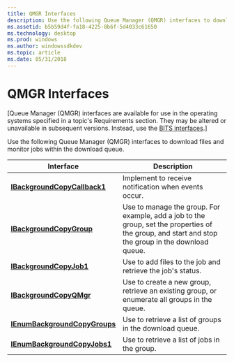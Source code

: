 ```yaml
---
title: QMGR Interfaces
description: Use the following Queue Manager (QMGR) interfaces to download files and monitor jobs within the download queue.
ms.assetid: b5b59d4f-fa18-4225-8b6f-5d4033c61650
ms.technology: desktop
ms.prod: windows
ms.author: windowssdkdev
ms.topic: article
ms.date: 05/31/2018
---
```


# QMGR Interfaces

\[Queue Manager (QMGR) interfaces are available for use in the operating systems specified in a topic's Requirements section. They may be altered or unavailable in subsequent versions. Instead, use the [BITS interfaces](bits-interfaces.md).\]

Use the following Queue Manager (QMGR) interfaces to download files and monitor jobs within the download queue.



| Interface                                                                 | Description                                                                                                                                                   |
|---------------------------------------------------------------------------|---------------------------------------------------------------------------------------------------------------------------------------------------------------|
| [**IBackgroundCopyCallback1**](/windows/desktop/api/Qmgr/nn-qmgr-ibackgroundcopycallback1)<br/>   | Implement to receive notification when events occur.<br/>                                                                                               |
| [**IBackgroundCopyGroup**](/windows/desktop/api/Qmgr/nn-qmgr-ibackgroundcopygroup)<br/>           | Use to manage the group. For example, add a job to the group, set the properties of the group, and start and stop the group in the download queue.<br/> |
| [**IBackgroundCopyJob1**](/windows/desktop/api/Qmgr/nn-qmgr-ibackgroundcopyjob1)<br/>             | Use to add files to the job and retrieve the job's status.<br/>                                                                                         |
| [**IBackgroundCopyQMgr**](/windows/desktop/api/Qmgr/nn-qmgr-ibackgroundcopyqmgr)<br/>             | Use to create a new group, retrieve an existing group, or enumerate all groups in the queue.<br/>                                                       |
| [**IEnumBackgroundCopyGroups**](/windows/desktop/api/Qmgr/nn-qmgr-ienumbackgroundcopygroups)<br/> | Use to retrieve a list of groups in the download queue.<br/>                                                                                            |
| [**IEnumBackgroundCopyJobs1**](/windows/desktop/api/Qmgr/nn-qmgr-ienumbackgroundcopyjobs1)<br/>   | Use to retrieve a list of jobs in the group.<br/>                                                                                                       |



 

 

 





